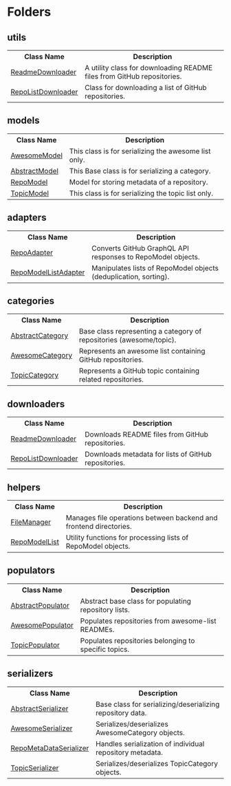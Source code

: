 <h1>Folders</h1>

<h2>utils</h2>
<table>
  <tr>
    <th>Class Name</th>
    <th>Description</th>
  </tr>
  <tr>
    <td><a href="utils/ReadmeDownloader.py">ReadmeDownloader</a></td>
    <td>A utility class for downloading README files from GitHub repositories.</td>
  </tr>
  <tr>
    <td><a href="utils/RepoListDownloader.py">RepoListDownloader</a></td>
    <td>Class for downloading a list of GitHub repositories.</td>
  </tr>
</table>

<h2>models</h2>
<table>
  <tr>
    <th>Class Name</th>
    <th>Description</th>
  </tr>
  <tr>
    <td><a href="models/AwesomeModel.py">AwesomeModel</a></td>
    <td>This class is for serializing the awesome list only.</td>
  </tr>
  <tr>
    <td><a href="models/AbstractModel.py">AbstractModel</a></td>
    <td>This Base class is for serializing a category.</td>
  </tr>
  <tr>
    <td><a href="models/RepoModel.py">RepoModel</a></td>
    <td>Model for storing metadata of a repository.</td>
  </tr>
  <tr>
    <td><a href="models/TopicModel.py">TopicModel</a></td>
    <td>This class is for serializing the topic list only.</td>
  </tr>
</table>

<h2>adapters</h2>
<table>
  <tr>
    <th>Class Name</th>
    <th>Description</th>
  </tr>
  <tr>
    <td><a href="adapters/RepoAdapter.py">RepoAdapter</a></td>
    <td>Converts GitHub GraphQL API responses to RepoModel objects.</td>
  </tr>
  <tr>
    <td><a href="adapters/RepoModelListAdapter.py">RepoModelListAdapter</a></td>
    <td>Manipulates lists of RepoModel objects (deduplication, sorting).</td>
  </tr>
</table>

<h2>categories</h2>
<table>
  <tr>
    <th>Class Name</th>
    <th>Description</th>
  </tr>
  <tr>
    <td><a href="categories/AbstractCategory.py">AbstractCategory</a></td>
    <td>Base class representing a category of repositories (awesome/topic).</td>
  </tr>
  <tr>
    <td><a href="categories/AwesomeCategory.py">AwesomeCategory</a></td>
    <td>Represents an awesome list containing GitHub repositories.</td>
  </tr>
  <tr>
    <td><a href="categories/TopicCategory.py">TopicCategory</a></td>
    <td>Represents a GitHub topic containing related repositories.</td>
  </tr>
</table>

<h2>downloaders</h2>
<table>
  <tr>
    <th>Class Name</th>
    <th>Description</th>
  </tr>
  <tr>
    <td><a href="downloaders/RepoDownloader.py">ReadmeDownloader</a></td>
    <td>Downloads README files from GitHub repositories.</td>
  </tr>
  <tr>
    <td><a href="downloaders/RepoDownloader.py">RepoListDownloader</a></td>
    <td>Downloads metadata for lists of GitHub repositories.</td>
  </tr>
</table>

<h2>helpers</h2>
<table>
  <tr>
    <th>Class Name</th>
    <th>Description</th>
  </tr>
  <tr>
    <td><a href="helpers/FileManager.py">FileManager</a></td>
    <td>Manages file operations between backend and frontend directories.</td>
  </tr>
  <tr>
    <td><a href="helpers/RepoModelList.py">RepoModelList</a></td>
    <td>Utility functions for processing lists of RepoModel objects.</td>
  </tr>
</table>

<h2>populators</h2>
<table>
  <tr>
    <th>Class Name</th>
    <th>Description</th>
  </tr>
  <tr>
    <td><a href="populators/AbstractPopulator.py">AbstractPopulator</a></td>
    <td>Abstract base class for populating repository lists.</td>
  </tr>
  <tr>
    <td><a href="populators/AwesomePopulator.py">AwesomePopulator</a></td>
    <td>Populates repositories from awesome-list READMEs.</td>
  </tr>
  <tr>
    <td><a href="populators/TopicPopulator.py">TopicPopulator</a></td>
    <td>Populates repositories belonging to specific topics.</td>
  </tr>
</table>

<h2>serializers</h2>
<table>
  <tr>
    <th>Class Name</th>
    <th>Description</th>
  </tr>
  <tr>
    <td><a href="serializers/AbstractSerializer.py">AbstractSerializer</a></td>
    <td>Base class for serializing/deserializing repository data.</td>
  </tr>
  <tr>
    <td><a href="serializers/AwesomeSerializer.py">AwesomeSerializer</a></td>
    <td>Serializes/deserializes AwesomeCategory objects.</td>
  </tr>
  <tr>
    <td><a href="serializers/RepoMetaDataSerializer.py">RepoMetaDataSerializer</a></td>
    <td>Handles serialization of individual repository metadata.</td>
  </tr>
  <tr>
    <td><a href="serializers/TopicSerializer.py">TopicSerializer</a></td>
    <td>Serializes/deserializes TopicCategory objects.</td>
  </tr>
</table>

